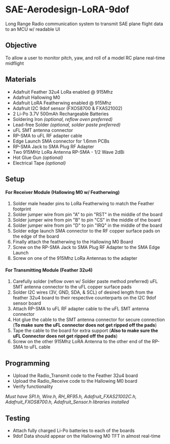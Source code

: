 # SAE-Aerodesign-LoRA-9dof
Long Range Radio communication system to transmit SAE plane flight data to an MCU w/ readable UI

## Objective
To allow a user to monitor pitch, yaw, and roll of a model RC plane real-time midflight

## Materials
* Adafruit Feather 32u4 LoRa enabled @ 915Mhz
* Adafruit Hallowing M0
* Adafruit LoRA Featherwing enabled @ 915Mhz
* Adafruit I2C 9dof sensor (FXOS8700 & FXAS21002)
* 2 Li-Po 3.7V 500mAh Rechargeable Batteries
* Soldering Iron *(optional, reflow oven preferred)*
* Lead-free Solder *(optional, solder paste preferred)*
* uFL SMT antenna connector
* RP-SMA to uFL RF adapter cable
* Edge Launch SMA connector for 1.6mm PCBs
* RP-SMA Jack to SMA Plug RF Adapter
* Two 915MHz LoRa Antenna RP-SMA - 1/2 Wave 2dBi
* Hot Glue Gun *(optional)*
* Electrical Tape *(optional)*

## Setup

#### For Receiver Module (Hallowing M0 w/ Featherwing)
1. Solder male header pins to LoRa Featherwing to match the Feather footprint
2. Solder jumper wire from pin "A" to pin "RST" in the middle of the board
3. Solder jumper wire from pin "B" to pin "CS" in the middle of the board
4. Solder jumper wire from pin "D" to pin "IRQ" in the middle of the board
5. Solder edge launch SMA connector to the RF copper surface pads on the edge of the board
6. Finally attach the featherwing to the Hallowing M0 Board
7. Screw on the RP-SMA Jack to SMA Plug RF Adapter to the SMA Edge Launch
8. Screw on one of the 915Mhz LoRa Antennas to the adapter

#### For Transmitting Module (Feather 32u4)
1. Carefully solder (reflow oven w/ Solder paste method preferred) uFL SMT antenna connector to the uFL copper surface pads
2. Solder I2C wires (3V, GND, SDA, & SCL) of desired length from the feather 32u4 board to their respective counterparts on the I2C 9dof sensor board
3. Attach RP-SMA to uFL RF adapter cable to the uFL SMT antenna connector
4. Hot glue the cable to the SMT antenna connector for secure connection (**To make sure the uFL connector does not get ripped off the pads**)
5. Tape the cable to the board for extra support (**Also to make sure the uFL Connector does not get ripped off the pads**)
6. Screw on the other 915Mhz LoRA Antenna to the other end of the RP-SMA to uFL cable

## Programming
* Upload the Radio_Transmit code to the Feather 32u4 board
* Upload the Radio_Receive code to the Hallowing M0 board
* Verify functionality

*Must have SPI.h, Wire.h, RH_RF95.h, Adafruit_FXAS21002C.h, Adafruit_FXOS8700.h, Adafruit_Sensor.h libraries installed*

## Testing
* Attach fully charged Li-Po batteries to each of the boards
* 9dof Data should appear on the Hallowing M0 TFT in almost real-time
